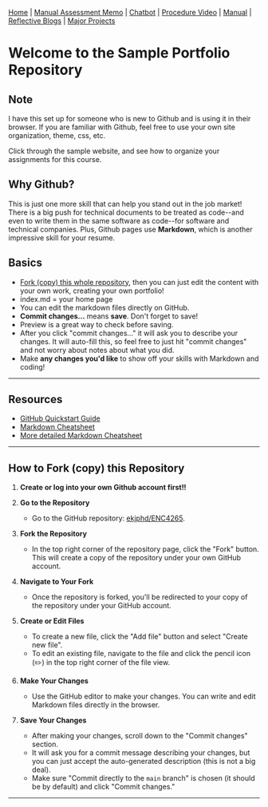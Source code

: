 [Home](index.md) | [Manual Assessment Memo](manual_assessment_memo.md) | [Chatbot](chatbot.md) | [Procedure Video](procedure_video.md) | [Manual](manual.md) | [Reflective Blogs](reflective_blogs.md) | [Major Projects](Major_Projects.md) 

# Welcome to the Sample Portfolio Repository
 
## Note
I have this set up for someone who is new to Github and is using it in their browser. If you are familiar with Github, feel free to use your own site organization, theme, css, etc.

Click through the sample website, and see how to organize your assignments for this course.

## Why Github?
This is just one more skill that can help you stand out in the job market! There is a big push for technical documents to be treated as code--and even to write them in the same software as code--for software and technical companies. Plus, Github pages use **Markdown**, which is another impressive skill for your resume.

## Basics
- [Fork (copy) this whole repository](#how-to-fork-copy-this-repository), then you can just edit the content with your own work, creating your own portfolio!
- index.md = your home page
- You can edit the markdown files directly on GitHub.
- **Commit changes...** means **save**. Don't forget to save!
- Preview is a great way to check before saving.
- After you click "commit changes..." it will ask you to describe your changes. It will auto-fill this, so feel free to just hit "commit changes" and not worry about notes about what you did.
- Make **any changes you'd like** to show off your skills with Markdown and coding!

---
## Resources
-  [GitHub Quickstart Guide](https://docs.github.com/en/pages/quickstart)
-  [Markdown Cheatsheet](https://www.markdownguide.org/cheat-sheet/)
-  [More detailed Markdown Cheatsheet](https://github.com/adam-p/markdown-here/wiki/Markdown-Cheatsheet#html)

---
## How to Fork (copy) this Repository

1. **Create or log into your own Github account first!!**
   
3. **Go to the Repository**
   - Go to the GitHub repository: [ekjphd/ENC4265](https://github.com/ekjphd/ENC4265).
  
4. **Fork the Repository**
   - In the top right corner of the repository page, click the "Fork" button. This will create a copy of the repository under your own GitHub account.

5. **Navigate to Your Fork**
   - Once the repository is forked, you'll be redirected to your copy of the repository under your GitHub account.

6. **Create or Edit Files**
   - To create a new file, click the "Add file" button and select "Create new file".
   - To edit an existing file, navigate to the file and click the pencil icon (✏️) in the top right corner of the file view.

7. **Make Your Changes**
   - Use the GitHub editor to make your changes. You can write and edit Markdown files directly in the browser.

8. **Save Your Changes**
   - After making your changes, scroll down to the "Commit changes" section.
   - It will ask you for a commit message describing your changes, but you can just accept the auto-generated description (this is not a big deal).
   - Make sure "Commit directly to the `main` branch" is chosen (it should be by default) and click "Commit changes."


---

